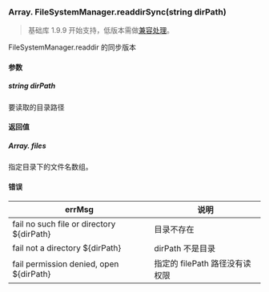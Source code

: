 <!-- https://developers.weixin.qq.com/miniprogram/dev/api/file/FileSystemManager.readdirSync.html -->

### Array.<string> FileSystemManager.readdirSync(string dirPath)

> 基础库 1.9.9 开始支持，低版本需做[兼容处理](https://developers.weixin.qq.com/miniprogram/dev/framework/compatibility.html)。

FileSystemManager.readdir 的同步版本

#### 参数

##### string dirPath

要读取的目录路径

#### 返回值

##### Array.<string> files

指定目录下的文件名数组。

#### 错误

  errMsg                                      |  说明                   
----------------------------------------------|-------------------------
  fail no such file or directory ${dirPath}   |  目录不存在             
  fail not a directory ${dirPath}             |  dirPath 不是目录       
  fail permission denied, open ${dirPath}     |指定的 filePath 路径没有读权限
